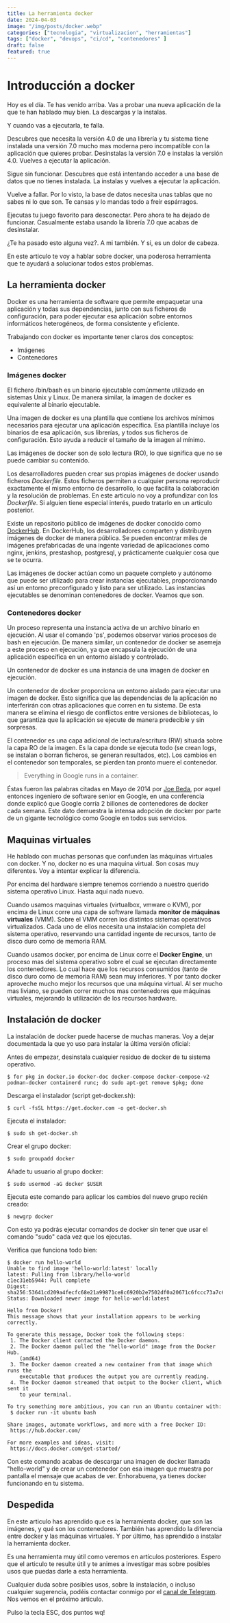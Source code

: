 ```yaml
---
title: La herramienta docker
date: 2024-04-03
image: "/img/posts/docker.webp"
categories: ["tecnologia", "virtualizacion", "herramientas"]
tags: ["docker", "devops", "ci/cd", "contenedores" ]
draft: false
featured: true
---
```


# Introducción a docker

Hoy es el día. Te has venido arriba. Vas a probar una nueva aplicación de la que te han hablado muy bien. La descargas y la instalas.

Y cuando vas a ejecutarla, te falla.

Descubres que necesita la versión 4.0 de una librería y tu sistema tiene instalada una versión 7.0 mucho mas moderna pero incompatible con la aplicación que quieres probar. Desinstalas la versión 7.0 e instalas la versión 4.0. Vuelves a ejecutar la aplicación.

Sigue sin funcionar. Descubres que está intentando acceder a una base de datos que no tienes instalada. La instalas y vuelves a ejecutar la aplicación.

Vuelve a fallar. Por lo visto, la base de datos necesita unas tablas que no sabes ni lo que son. Te cansas y lo mandas todo a freír espárragos.

Ejecutas tu juego favorito para desconectar. Pero ahora te ha dejado de funcionar. Casualmente estaba usando la librería 7.0 que acabas de desinstalar.

¿Te ha pasado esto alguna vez?. A mi también. Y si, es un dolor de cabeza.

En este articulo te voy a hablar sobre docker, una poderosa herramienta que te ayudará a solucionar todos estos problemas.

## La herramienta docker

Docker es una herramienta de software que permite empaquetar una aplicación y todas sus dependencias, junto con sus ficheros de configuración, para poder ejecutar esa aplicación sobre entornos informáticos heterogéneos, de forma consistente y eficiente.

Trabajando con docker es importante tener claros dos conceptos:

- Imágenes
- Contenedores

### Imágenes docker

El fichero /bin/bash es un binario ejecutable comúnmente utilizado en sistemas Unix y Linux. De manera similar, la imagen de docker es equivalente al binario ejecutable.

Una imagen de docker es una plantilla que contiene los archivos mínimos necesarios para ejecutar una aplicación específica. Esa plantilla incluye los binarios de esa aplicación, sus librerías, y todos sus ficheros de configuración. Esto ayuda a reducir el tamaño de la imagen al mínimo.

Las imágenes de docker son de solo lectura (RO), lo que significa que no se puede cambiar su contenido.

Los desarrolladores pueden crear sus propias imágenes de docker usando ficheros *Dockerfile*. Estos ficheros permiten a cualquier persona reproducir exactamente el mismo entorno de desarrollo, lo que facilita la colaboración y la resolución de problemas. En este articulo no voy a profundizar con los *Dockerfile*. Si alguien tiene especial interés, puedo tratarlo en un articulo posterior.

Existe un repositorio público de imágenes de docker conocido como [DockerHub](https://hub.docker.com/). En DockerHub, los desarrolladores comparten y distribuyen imágenes de docker de manera pública. Se pueden encontrar miles de imágenes prefabricadas de una ingente variedad de aplicaciones como nginx, jenkins, prestashop, postgresql, y prácticamente cualquier cosa que se te ocurra.

Las imágenes de docker actúan como un paquete completo y autónomo que puede ser utilizado para crear instancias ejecutables, proporcionando así un entorno preconfigurado y listo para ser utilizado. Las instancias ejecutables se denominan contenedores de docker. Veamos que son.

### Contenedores docker

Un proceso representa una instancia activa de un archivo binario en ejecución. Al usar el comando 'ps', podemos observar varios procesos de bash en ejecución. De manera similar, un contenedor de docker se asemeja a este proceso en ejecución, ya que encapsula la ejecución de una aplicación específica en un entorno aislado y controlado.

Un contenedor de docker es una instancia de una imagen de docker en ejecución.

Un contenedor de docker proporciona un entorno aislado para ejecutar una imagen de docker. Esto significa que las dependencias de la aplicación no interferirán con otras aplicaciones que corren en tu sistema. De esta manera se elimina el riesgo de conflictos entre versiones de bibliotecas, lo que garantiza que la aplicación se ejecute de manera predecible y sin sorpresas.

El contenedor es una capa adicional de lectura/escritura (RW) situada sobre la capa RO de la imagen. Es la capa donde se ejecuta todo (se crean logs, se instalan o borran ficheros, se generan resultados, etc). Los cambios en el contenedor son temporales, se pierden tan pronto muere el contenedor.

> Everything in Google runs in a container.

Éstas fueron las palabras citadas en Mayo de 2014 por [Joe Beda](https://www.linkedin.com/in/jbeda/), por aquel entonces ingeniero de software senior en Google, en una conferencia donde explicó que Google corría 2 billones de contenedores de docker cada semana. Este dato demuestra la intensa adopción de docker por parte de un gigante tecnológico como Google en todos sus servicios.

## Maquinas virtuales

He hablado con muchas personas que confunden las máquinas virtuales con docker. Y no, docker no es una maquina virtual. Son cosas muy diferentes. Voy a intentar explicar la diferencia.

Por encima del hardware siempre tenemos corriendo a nuestro querido sistema operativo Linux. Hasta aquí nada nuevo.

Cuando usamos maquinas virtuales (virtualbox, vmware o KVM), por encima de Linux corre una capa de software llamada **monitor de máquinas virtuales** (VMM). Sobre el VMM corren los distintos sistemas operativos virtualizados. Cada uno de ellos necesita una instalación completa del sistema operativo, reservando una cantidad ingente de recursos, tanto de disco duro como de memoria RAM.

Cuando usamos docker, por encima de Linux corre el **Docker Engine**, un proceso mas del sistema operativo sobre el cual se ejecutan directamente los contenedores. Lo cual hace que los recursos consumidos (tanto de disco duro como de memoria RAM) sean muy inferiores. Y por tanto docker aproveche mucho mejor los recursos que una máquina virtual. Al ser mucho mas liviano, se pueden correr muchos mas contenedores que máquinas virtuales, mejorando la utilización de los recursos hardware.

## Instalación de docker

La instalación de docker puede hacerse de muchas maneras. Voy a dejar documentada la que yo uso para instalar la última versión oficial:

Antes de empezar, desinstala cualquier residuo de docker de tu sistema operativo.

```
$ for pkg in docker.io docker-doc docker-compose docker-compose-v2 podman-docker containerd runc; do sudo apt-get remove $pkg; done
```

Descarga el instalador (script get-docker.sh):

```
$ curl -fsSL https://get.docker.com -o get-docker.sh
```

Ejecuta el instalador:

```
$ sudo sh get-docker.sh
```

Crear el grupo docker:

```
$ sudo groupadd docker
```

Añade tu usuario al grupo docker:

```
$ sudo usermod -aG docker $USER
```

Ejecuta este comando para aplicar los cambios del nuevo grupo recién creado:

```
$ newgrp docker
```

Con esto ya podrás ejecutar comandos de docker sin tener que usar el comando "sudo" cada vez que los ejecutas.

Verifica que funciona todo bien:

```
$ docker run hello-world
Unable to find image 'hello-world:latest' locally
latest: Pulling from library/hello-world
c1ec31eb5944: Pull complete
Digest: sha256:53641cd209a4fecfc68e21a99871ce8c6920b2e7502df0a20671c6fccc73a7c6
Status: Downloaded newer image for hello-world:latest

Hello from Docker!
This message shows that your installation appears to be working correctly.

To generate this message, Docker took the following steps:
 1. The Docker client contacted the Docker daemon.
 2. The Docker daemon pulled the "hello-world" image from the Docker Hub.
    (amd64)
 3. The Docker daemon created a new container from that image which runs the
    executable that produces the output you are currently reading.
 4. The Docker daemon streamed that output to the Docker client, which sent it
    to your terminal.

To try something more ambitious, you can run an Ubuntu container with:
 $ docker run -it ubuntu bash

Share images, automate workflows, and more with a free Docker ID:
 https://hub.docker.com/

For more examples and ideas, visit:
 https://docs.docker.com/get-started/

```

Con este comando acabas de descargar una imagen de docker llamada "hello-world" y de crear un contenedor con esa imagen que muestra por pantalla el mensaje que acabas de ver. Enhorabuena, ya tienes docker funcionando en tu sistema.

## Despedida

En este articulo has aprendido que es la herramienta docker, que son las imágenes, y qué son los contenedores. También has aprendido la diferencia entre docker y las máquinas virtuales. Y por último, has aprendido a instalar la herramienta docker.

Es una herramienta muy útil como veremos en artículos posteriores. Espero que el articulo te resulte útil y te animes a investigar mas sobre posibles usos que puedas darle a esta herramienta.

Cualquier duda sobre posibles usos, sobre la instalación, o incluso cualquier sugerencia, podéis contactar conmigo por el [canal de Telegram](https://t.me/lateclaescape). Nos vemos en el próximo articulo.

Pulso la tecla ESC, dos puntos wq!
